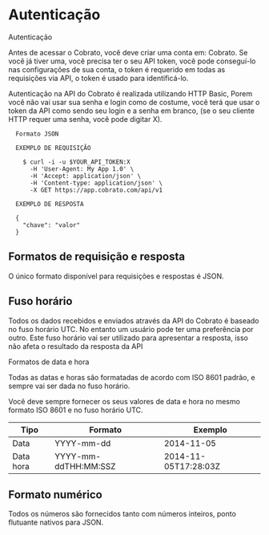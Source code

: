 # Autenticação

Autenticação

Antes de acessar o Cobrato, você deve criar uma conta em: Cobrato. Se você já tiver uma, você precisa ter o seu API token, você pode conseguí-lo nas configurações de sua conta, o token é requerido em todas as requisições via API, o token é usado para identificá-lo.

Autenticação na API do Cobrato é realizada utilizando HTTP Basic, Porem você não vai usar sua senha e login como de costume, você terá que usar o token da API como sendo seu login e a senha em branco, (se o seu cliente HTTP requer uma senha, você pode digitar X).


  ```shell
    Formato JSON

    EXEMPLO DE REQUISIÇÃO

      $ curl -i -u $YOUR_API_TOKEN:X
        -H 'User-Agent: My App 1.0' \
        -H 'Accept: application/json' \
        -H 'Content-type: application/json' \
        -X GET https://app.cobrato.com/api/v1

    EXEMPLO DE RESPOSTA

    {
      "chave": "valor"
    }

  ```

## Formatos de requisição e resposta

O único formato disponível para requisições e respostas é JSON.


## Fuso horário

Todos os dados recebidos e enviados através da API do Cobrato é baseado no fuso horário UTC. No entanto um usuário pode ter uma preferência por outro. Este fuso horário vai ser utilizado para apresentar a resposta, isso não afeta o resultado da resposta da API

Formatos de data e hora

Todas as datas e horas são formatadas de acordo com ISO 8601 padrão, e sempre vai ser dada no fuso horário.

Você deve sempre fornecer os seus valores de data e hora no mesmo formato ISO 8601 e no fuso horário UTC.

|Tipo      | Formato                 | Exemplo                |
|----------|-------------------------|------------------------|
|Data      | YYYY-mm-dd              |  2014-11-05            |
|Data hora | YYYY-mm-ddTHH:MM:SSZ    |  2014-11-05T17:28:03Z  |


## Formato numérico

Todos os números são fornecidos tanto com números inteiros, ponto flutuante nativos para JSON.

